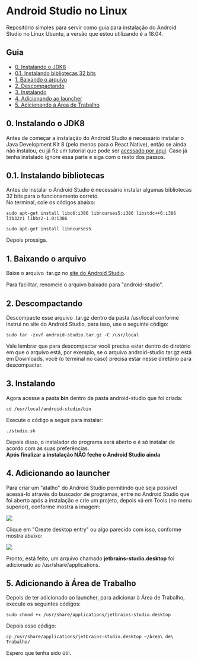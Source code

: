 # Android Studio no Linux
Repositório simples para servir como guia para instalação do Android Studio no Linux Ubuntu, a versão que estou utilizando é a 18.04.  
  
## Guia
* [0. Instalando o JDK8](#0-instalando-o-jdk8)
* [0.1. Instalando bibliotecas 32 bits](#0-1-instalando-bibliotecas)
* [1. Baixando o arquivo](#1-baixando-o-arquivo)
* [2. Descompactando](#2-descompactando)
* [3. Instalando](#3-instalando)
* [4. Adicionando ao launcher](#4-adicionando-ao-launcher)
* [5. Adicionando à Área de Trabalho](#5-adicionando-à-área-de-trabalho)
  
## 0. Instalando o JDK8
Antes de começar a instalação do Android Studio é necessário instalar o Java Development Kit 8 (pelo menos para o React Native), então se ainda não instalou, eu já fiz um tutorial que pode ser [acessado por aqui](https://github.com/mayraamaral/jdk8-linux). Caso já tenha instalado ignore essa parte e siga com o resto dos passos.  
  
## 0.1. Instalando bibliotecas
Antes de instalar o Android Studio é necessário instalar algumas bibliotecas 32 bits para o funcionamento correto.  
No terminal, cole os códigos abaixo:  
  
```sudo apt-get install libc6:i386 libncurses5:i386 libstdc++6:i386 lib32z1 libbz2-1.0:i386```  
  
```sudo apt-get install libncurses5```  
  
Depois prossiga.  
## 1. Baixando o arquivo
Baixe o arquivo .tar.gz no [site do Android Studio](https://developer.android.com/studio).  
  
Para facilitar, renomeie o arquivo baixado para "android-studio".  
  
## 2. Descompactando
Descompacte esse arquivo .tar.gz dentro da pasta /usr/local conforme instrui no site do Android Studio, para isso, use o seguinte código:  
  
```sudo tar -zxvf android-studio.tar.gz -C /usr/local```  
  
Vale lembrar que para descompactar você precisa estar dentro do diretório em que o arquivo está, por exemplo, se o arquivo android-studio.tar.gz está em Downloads, você (o terminal no caso) precisa estar nesse diretório para descompactar.  
  
## 3. Instalando
Agora acesse a pasta **bin** dentro da pasta android-studio que foi criada:  
  
```cd /usr/local/android-studio/bin```  
  
Execute o código a seguir para instalar:  
  
```./studio.sh```  
  
Depois disso, o instalador do programa será aberto e é só instalar de acordo com as suas preferências.  
**Após finalizar a instalação NÃO feche o Android Studio ainda**  
  
## 4. Adicionando ao launcher
Para criar um "atalho" do Android Studio permitindo que seja possível acessá-lo através do buscador de programas, entre no Android Studio que foi aberto após a instalação e crie um projeto, depois vá em Tools (no menu superior), conforme mostra a imagem:  
  
<img src="img1.png" />  
  
Clique em "Create desktop entry" ou algo parecido com isso, conforme mostra abaixo:  
  
<img src="img2.png" />  
  
Pronto, está feito, um arquivo chamado **jetbrains-studio.desktop** foi adicionado ao /usr/share/applications.
  
## 5. Adicionando à Área de Trabalho
Depois de ter adicionado ao launcher, para adicionar à Área de Trabalho, execute os seguintes códigos:  
  
```sudo chmod +x /usr/share/applications/jetbrains-studio.desktop```  
  
Depois esse código:  
  
```cp /usr/share/applications/jetbrains-studio.desktop ~/Área\ de\ Trabalho/```  
  
Espero que tenha sido útil.
